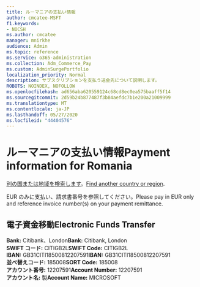 ```yaml
---
title: ルーマニアの支払い情報
author: cmcatee-MSFT
f1.keywords:
- NOCSH
ms.author: cmcatee
manager: mnirkhe
audience: Admin
ms.topic: reference
ms.service: o365-administration
ms.collection: Adm_Commerce_Pay
ms.custom: AdminSurgePortfolio
localization_priority: Normal
description: サブスクリプションを支払う送金先について説明します。
ROBOTS: NOINDEX, NOFOLLOW
ms.openlocfilehash: ad656aba620559124c68cd8ec0ea575baaff5f14
ms.sourcegitcommit: 2d59b24b877487f3b84aefdc7b1e200a21009999
ms.translationtype: MT
ms.contentlocale: ja-JP
ms.lasthandoff: 05/27/2020
ms.locfileid: "44404576"
---
```

# <a name="payment-information-for-romania"></a><span data-ttu-id="aafc1-103">ルーマニアの支払い情報</span><span class="sxs-lookup"><span data-stu-id="aafc1-103">Payment information for Romania</span></span>

<span data-ttu-id="aafc1-104">[別の国または地域を検索します](../billing-and-payments/pay-for-your-subscription.md)。</span><span class="sxs-lookup"><span data-stu-id="aafc1-104">[Find another country or region](../billing-and-payments/pay-for-your-subscription.md).</span></span>

<span data-ttu-id="aafc1-105">EUR のみに支払い、請求書番号を参照してください。</span><span class="sxs-lookup"><span data-stu-id="aafc1-105">Please pay in EUR only and reference invoice number(s) on your payment remittance.</span></span>

## <a name="electronic-funds-transfer"></a><span data-ttu-id="aafc1-106">電子資金移動</span><span class="sxs-lookup"><span data-stu-id="aafc1-106">Electronic Funds Transfer</span></span>

<span data-ttu-id="aafc1-107">**Bank:** Citibank、London</span><span class="sxs-lookup"><span data-stu-id="aafc1-107">**Bank:** Citibank, London</span></span>  
<span data-ttu-id="aafc1-108">**SWIFT コード:** CITIGB2L</span><span class="sxs-lookup"><span data-stu-id="aafc1-108">**SWIFT Code:** CITIGB2L</span></span>  
<span data-ttu-id="aafc1-109">**IBAN:** GB31CITI18500812207591</span><span class="sxs-lookup"><span data-stu-id="aafc1-109">**IBAN:** GB31CITI18500812207591</span></span>  
<span data-ttu-id="aafc1-110">**並べ替えコード:** 185008</span><span class="sxs-lookup"><span data-stu-id="aafc1-110">**SORT Code:** 185008</span></span>  
<span data-ttu-id="aafc1-111">**アカウント番号:** 12207591</span><span class="sxs-lookup"><span data-stu-id="aafc1-111">**Account Number:** 12207591</span></span>  
<span data-ttu-id="aafc1-112">**アカウント名:** 製</span><span class="sxs-lookup"><span data-stu-id="aafc1-112">**Account Name:** MICROSOFT</span></span>